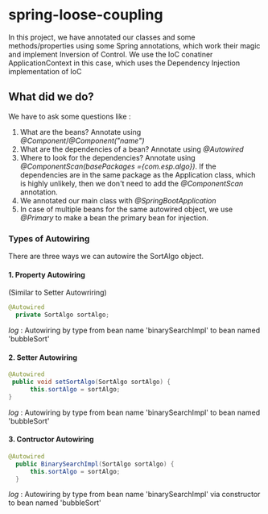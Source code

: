 # spring-loose-coupling
In this project, we have annotated our classes and some methods/properties using some Spring annotations, which work their magic 
and implement Inversion of Control. We use the IoC conatiner ApplicationContext in this case, which uses the Dependency Injection
implementation of IoC

## What did we do?
We have to ask some questions like :
 1. What are the beans? Annotate using *@Component*/*@Component("name")*
 2. What are the dependencies of a bean? Annotate using *@Autowired*
 3. Where to look for the dependencies? Annotate using *@ComponentScan(basePackages ={com.esp.algo})*. If the dependencies are in
    the same package as the Application class, which is highly unlikely, then we don't need to add the *@ComponentScan* annotation.
 4. We annotated our main class with *@SpringBootApplication* 
 5. In case of multiple beans for the same autowired object, we use *@Primary* to make a bean the primary bean for injection.

### Types of Autowiring 
There are three ways we can autowire the SortAlgo object.

  #### 1. Property Autowiring 
  (Similar to Setter Autowriring)
  
  ``` java
  @Autowired
	private SortAlgo sortAlgo;
   ```
  *log* : Autowiring by type from bean name 'binarySearchImpl' to bean named 'bubbleSort'
 
	
  #### 2. Setter Autowiring
  ``` java
  @Autowired
   public void setSortAlgo(SortAlgo sortAlgo) {
		this.sortAlgo = sortAlgo;
  }
  ```
  *log* : Autowiring by type from bean name 'binarySearchImpl' to bean named 'bubbleSort'
  
  #### 3. Contructor Autowiring
  ``` java
  @Autowired
	public BinarySearchImpl(SortAlgo sortAlgo) {
		this.sortAlgo = sortAlgo;
	}
  ```
  *log* :  Autowiring by type from bean name 'binarySearchImpl' via constructor to bean named 'bubbleSort'
